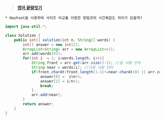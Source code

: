 ﻿> **[영어 끝말잇기](https://programmers.co.kr/learn/courses/30/lessons/12981)**

	* Hashset을 사용하여 사이즈 비교를 이용한 방법과의 시간복잡도 차이가 있을까?

```java
import java.util.*;

class Solution {
    public int[] solution(int n, String[] words) {
        int[] answer = new int[2];
        ArrayList<String> arr = new ArrayList<>();
        arr.add(words[0]);
        for(int i  = 1; i<words.length; i++){
            String front = arr.get(arr.size()-1); //앞 사람 단어
            String near = words[i]; //다음 사람 단어
            if(front.charAt(front.length()-1)!=near.charAt(0) || arr.contains(near)){
                answer[0] =  i%n+1;
                answer[1] = i/n+1;
                break;
            }
            arr.add(near);
        }
        return answer;
    }
}
```
